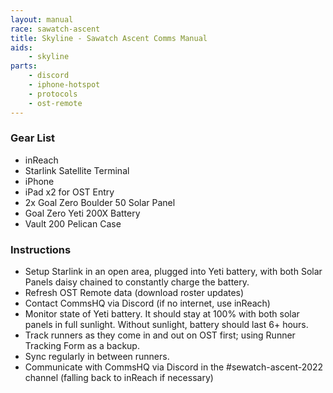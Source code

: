 ```yaml
---
layout: manual
race: sawatch-ascent
title: Skyline - Sawatch Ascent Comms Manual
aids:
    - skyline
parts:
    - discord
    - iphone-hotspot
    - protocols
    - ost-remote
---
```


### Gear List

- inReach
- Starlink Satellite Terminal
- iPhone
- iPad x2 for OST Entry
- 2x Goal Zero Boulder 50 Solar Panel
- Goal Zero Yeti 200X Battery
- Vault 200 Pelican Case

### Instructions

- Setup Starlink in an open area, plugged into Yeti battery, with both Solar Panels daisy chained to constantly charge the battery.
- Refresh OST Remote data (download roster updates)
- Contact CommsHQ via Discord (if no internet, use inReach)
- Monitor state of Yeti battery. It should stay at 100% with both solar panels in full sunlight. Without sunlight, battery should last 6+ hours.
- Track runners as they come in and out on OST first; using Runner Tracking Form as a backup.
- Sync regularly in between runners.
- Communicate with CommsHQ via Discord in the #sewatch-ascent-2022 channel (falling back to inReach if necessary)
